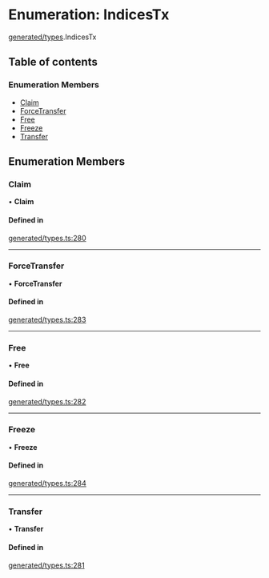 # Enumeration: IndicesTx

[generated/types](../wiki/generated.types).IndicesTx

## Table of contents

### Enumeration Members

- [Claim](../wiki/generated.types.IndicesTx#claim)
- [ForceTransfer](../wiki/generated.types.IndicesTx#forcetransfer)
- [Free](../wiki/generated.types.IndicesTx#free)
- [Freeze](../wiki/generated.types.IndicesTx#freeze)
- [Transfer](../wiki/generated.types.IndicesTx#transfer)

## Enumeration Members

### Claim

• **Claim**

#### Defined in

[generated/types.ts:280](https://github.com/PolymathNetwork/polymesh-sdk/blob/49113a20/src/generated/types.ts#L280)

___

### ForceTransfer

• **ForceTransfer**

#### Defined in

[generated/types.ts:283](https://github.com/PolymathNetwork/polymesh-sdk/blob/49113a20/src/generated/types.ts#L283)

___

### Free

• **Free**

#### Defined in

[generated/types.ts:282](https://github.com/PolymathNetwork/polymesh-sdk/blob/49113a20/src/generated/types.ts#L282)

___

### Freeze

• **Freeze**

#### Defined in

[generated/types.ts:284](https://github.com/PolymathNetwork/polymesh-sdk/blob/49113a20/src/generated/types.ts#L284)

___

### Transfer

• **Transfer**

#### Defined in

[generated/types.ts:281](https://github.com/PolymathNetwork/polymesh-sdk/blob/49113a20/src/generated/types.ts#L281)
